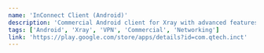 ```yaml
---
name: 'InConnect Client (Android)'
description: 'Commercial Android client for Xray with advanced features and user-friendly interface. Built with modern Android development practices and clean architecture.'
tags: ['Android', 'Xray', 'VPN', 'Commercial', 'Networking']
link: 'https://play.google.com/store/apps/details?id=com.qtech.inct'
---
```

